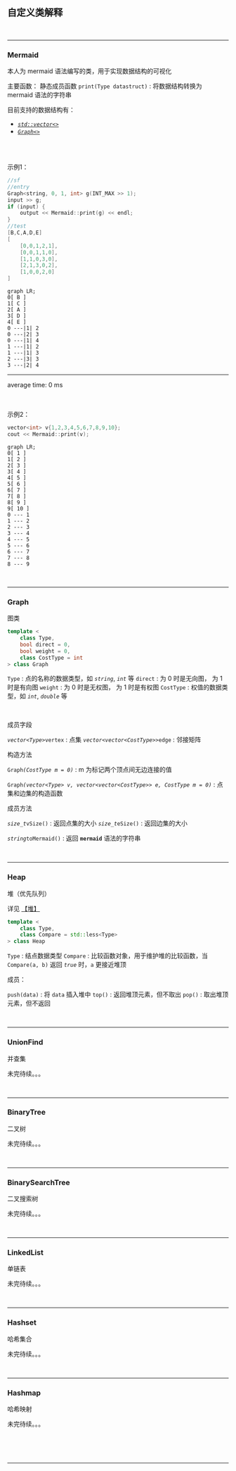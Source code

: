 <!-- @import "_pre.css" -->


## 自定义类解释



<br><hr class=short>

### Mermaid

本人为 mermaid 语法编写的类，用于实现数据结构的可视化

主要函数：
静态成员函数 `print(Type datastruct)` : 将数据结构转换为 mermaid 语法的字符串


目前支持的数据结构有：

* [*`std::vector<>`*](https://zh.cppreference.com/w/cpp/container/vector "可变长容器")
* [*`Graph<>`*](#graph "图")

<br>
<br>

示例1：

```cpp {cmd=run modify_source}
//sf
//entry
Graph<string, 0, 1, int> g(INT_MAX >> 1);
input >> g;
if (input) {
    output << Mermaid::print(g) << endl;
}
//test
[B,C,A,D,E]
[
    [0,0,1,2,1],
    [0,0,1,1,0],
    [1,1,0,3,0],
    [2,1,3,0,2],
    [1,0,0,2,0]
]
```

<!-- code_chunk_output -->

```mermaid 
graph LR; 
0[ B ] 
1[ C ] 
2[ A ] 
3[ D ] 
4[ E ] 
0 ---|1| 2 
0 ---|2| 3 
0 ---|1| 4 
1 ---|1| 2 
1 ---|1| 3 
2 ---|3| 3 
3 ---|2| 4 
```



<hr class=code-hr> average time: 0 ms


<!-- /code_chunk_output -->


<br>
<br>
<br>

示例2：

```cpp {cmd=run modify_source}
vector<int> v{1,2,3,4,5,6,7,8,9,10};
cout << Mermaid::print(v);
```

<!-- code_chunk_output -->

```mermaid 
graph LR; 
0[ 1 ] 
1[ 2 ] 
2[ 3 ] 
3[ 4 ] 
4[ 5 ] 
5[ 6 ] 
6[ 7 ] 
7[ 8 ] 
8[ 9 ] 
9[ 10 ] 
0 --- 1 
1 --- 2 
2 --- 3 
3 --- 4 
4 --- 5 
5 --- 6 
6 --- 7 
7 --- 8 
8 --- 9 
```


<!-- /code_chunk_output -->










<br><hr class=short>

### Graph

图类

```cpp
template <
    class Type,
    bool direct = 0, 
    bool weight = 0,
    class CostType = int
> class Graph
```

`Type` : 点的名称的数据类型，如 *`string`*, *`int`* 等
`direct` : 为 0 时是无向图， 为 1 时是有向图
`weight` : 为 0 时是无权图， 为 1 时是有权图
`CostType` : 权值的数据类型，如 *`int`*, *`double`* 等

<br>

成员字段

*`vector<Type>`*`vertex` :  点集
*`vector<vector<CostType>>`*`edge` : 邻接矩阵

构造方法

`Graph`*`(CostType m = 0)`* : m 为标记两个顶点间无边连接的值

`Graph`*`(vector<Type> v, vector<vector<CostType>> e, CostType m = 0)`* : 点集和边集的构造函数

成员方法

*`size_t`*`vSize()` : 返回点集的大小
*`size_t`*`eSize()` : 返回边集的大小

*`string`*`toMermaid()` : 返回 **`mermaid`** 语法的字符串

<br><hr class=short>

### Heap

堆（优先队列）

详见 [【堆】](#堆)

```cpp
template <
    class Type, 
    class Compare = std::less<Type> 
> class Heap
```

`Type` : 结点数据类型
`Compare` : 比较函数对象，用于维护堆的比较函数，当 `Compare(a, b)` 返回 *`true`* 时，`a` 更接近堆顶

成员：

`push(data)` : 将 `data` 插入堆中
`top()` : 返回堆顶元素，但不取出
`pop()` : 取出堆顶元素，但不返回


<br><hr class=short>

### UnionFind

并查集

未完待续。。。

<br><hr class=short>

### BinaryTree

二叉树

未完待续。。。

<br><hr class=short>

### BinarySearchTree

二叉搜索树

未完待续。。。

<br><hr class=short>

### LinkedList

单链表

未完待续。。。

<br><hr class=short>

### Hashset

哈希集合

未完待续。。。

<br><hr class=short>

### Hashmap

哈希映射

未完待续。。。



<br>
<br>
<br>

---
